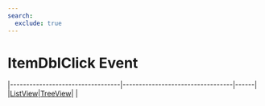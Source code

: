 ```yaml
---
search:
  exclude: true
---
```


<h1 class="heading"><span class="name">ItemDblClick Event</span></h1>

|----------------------------------|----------------------------------|------|
|[ListView](../objects/listview.md)|[TreeView](../objects/treeview.md)|&nbsp;|
